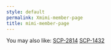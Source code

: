 ```yaml
---
style: default
permalink: Xmimi-member-page
title: mimi-member-page
---
```

You may also like:
[SCP-2814](http://scp-wiki.net/scp-2814)
[SCP-1432](http://scp-wiki.net/scp-1432)